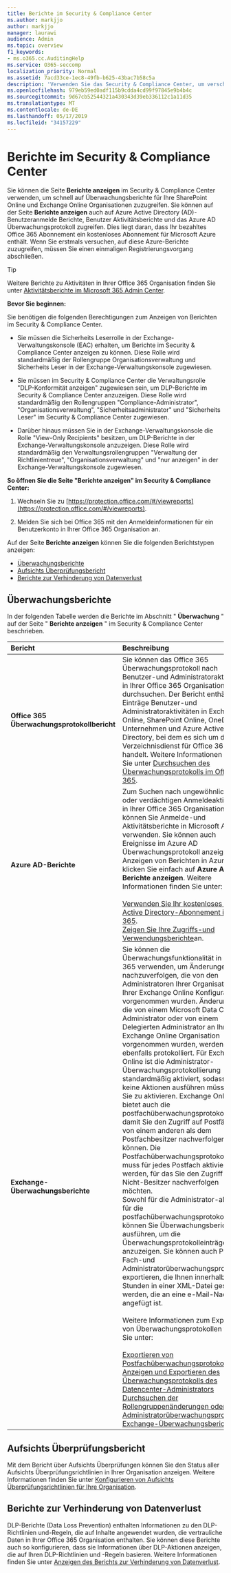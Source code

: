```yaml
---
title: Berichte im Security & Compliance Center
ms.author: markjjo
author: markjjo
manager: laurawi
audience: Admin
ms.topic: overview
f1_keywords:
- ms.o365.cc.AuditingHelp
ms.service: O365-seccomp
localization_priority: Normal
ms.assetid: 7acd33ce-1ec8-49fb-b625-43bac7b58c5a
description: 'Verwenden Sie das Security & Compliance Center, um verschiedene Berichte für Ihre SharePoint Online und Exchange Online Organisation sowie Azure Active Directory Berichte zu erhalten.  '
ms.openlocfilehash: 979eb59ed0adf115b9cdda4cd99f97845e9b4b4c
ms.sourcegitcommit: 9d67cb52544321a430343d39eb336112c1a11d35
ms.translationtype: MT
ms.contentlocale: de-DE
ms.lasthandoff: 05/17/2019
ms.locfileid: "34157229"
---
```

# <a name="reports-in-the-security--compliance-center"></a>Berichte im Security & Compliance Center

Sie können die Seite **Berichte anzeigen** im Security & Compliance Center verwenden, um schnell auf Überwachungsberichte für Ihre SharePoint Online und Exchange Online Organisationen zuzugreifen. Sie können auf der Seite **Berichte anzeigen** auch auf Azure Active Directory (AD)-Benutzeranmelde Berichte, Benutzer Aktivitätsberichte und das Azure AD Überwachungsprotokoll zugreifen. Dies liegt daran, dass Ihr bezahltes Office 365 Abonnement ein kostenloses Abonnement für Microsoft Azure enthält. Wenn Sie erstmals versuchen, auf diese Azure-Berichte zuzugreifen, müssen Sie einen einmaligen Registrierungsvorgang abschließen. 
  
> [!TIP]
> Weitere Berichte zu Aktivitäten in Ihrer Office 365 Organisation finden Sie unter [Aktivitätsberichte im Microsoft 365 Admin Center](https://support.office.com/article/0d6dfb17-8582-4172-a9a9-aed798150263). 
  
 **Bevor Sie beginnen:**
  
Sie benötigen die folgenden Berechtigungen zum Anzeigen von Berichten im Security & Compliance Center.
  
- Sie müssen die Sicherheits Leserrolle in der Exchange-Verwaltungskonsole (EAC) erhalten, um Berichte im Security & Compliance Center anzeigen zu können. Diese Rolle wird standardmäßig der Rollengruppe Organisationsverwaltung und Sicherheits Leser in der Exchange-Verwaltungskonsole zugewiesen.
    
- Sie müssen im Security & Compliance Center die Verwaltungsrolle "DLP-Konformität anzeigen" zugewiesen sein, um DLP-Berichte im Security & Compliance Center anzuzeigen. Diese Rolle wird standardmäßig den Rollengruppen "Compliance-Administrator", "Organisationsverwaltung", "Sicherheitsadministrator" und "Sicherheits Leser" im Security & Compliance Center zugewiesen.

- Darüber hinaus müssen Sie in der Exchange-Verwaltungskonsole die Rolle "View-Only Recipients" besitzen, um DLP-Berichte in der Exchange-Verwaltungskonsole anzuzeigen. Diese Rolle wird standardmäßig den Verwaltungsrollengruppen "Verwaltung der Richtlinientreue", "Organisationsverwaltung" und "nur anzeigen" in der Exchange-Verwaltungskonsole zugewiesen.
  
 **So öffnen Sie die Seite "Berichte anzeigen" im Security & Compliance Center:**
  
1. Wechseln Sie zu [https://protection.office.com/#/viewreports](https://protection.office.com/#/viewreports).
    
2. Melden Sie sich bei Office 365 mit den Anmeldeinformationen für ein Benutzerkonto in Ihrer Office 365 Organisation an.
    
Auf der Seite **Berichte anzeigen** können Sie die folgenden Berichtstypen anzeigen: 
  
- [Überwachungsberichte](#auditing-reports)
- [Aufsichts Überprüfungsbericht](#supervisory-review-report)
- [Berichte zur Verhinderung von Datenverlust](#data-loss-prevention-reports)
    
## <a name="auditing-reports"></a>Überwachungsberichte

In der folgenden Tabelle werden die Berichte im Abschnitt " **Überwachung** " auf der Seite " **Berichte anzeigen** " im Security & Compliance Center beschrieben. 
  
|**Bericht**|**Beschreibung**|
|:-----|:-----|
|**Office 365 Überwachungsprotokollbericht** <br/> |Sie können das Office 365 Überwachungsprotokoll nach Benutzer-und Administratoraktivitäten in Ihrer Office 365 Organisation durchsuchen. Der Bericht enthält Einträge Benutzer-und Administratoraktivitäten in Exchange Online, SharePoint Online, OneDrive für Unternehmen und Azure Active Directory, bei dem es sich um den Verzeichnisdienst für Office 365 handelt. Weitere Informationen finden Sie unter [Durchsuchen des Überwachungsprotokolls im Office 365](search-the-audit-log-in-security-and-compliance.md).  <br/> |
|**Azure AD-Berichte** <br/> |Zum Suchen nach ungewöhnlichen oder verdächtigen Anmeldeaktivitäten in Ihrer Office 365 Organisation können Sie Anmelde-und Aktivitätsberichte in Microsoft Azure verwenden. Sie können auch Ereignisse im Azure AD Überwachungsprotokoll anzeigen. Zum Anzeigen von Berichten in Azure klicken Sie einfach auf **Azure AD Berichte anzeigen**. Weitere Informationen finden Sie unter: <br/><br/>[Verwenden Sie Ihr kostenloses Azure Active Directory-Abonnement in Office 365](use-your-free-azure-ad-subscription-in-office-365.md). <br/> [Zeigen Sie Ihre Zugriffs-und Verwendungsberichte](http://go.microsoft.com/fwlink/p/?LinkId=506902)an.  <br/> |
|**Exchange-Überwachungsberichte** <br/> | Sie können die Überwachungsfunktionalität in Office 365 verwenden, um Änderungen nachzuverfolgen, die von den Administratoren Ihrer Organisation an Ihrer Exchange Online Konfiguration vorgenommen wurden. Änderungen, die von einem Microsoft Data Center-Administrator oder von einem Delegierten Administrator an Ihrer Exchange Online Organisation vorgenommen wurden, werden ebenfalls protokolliert. Für Exchange Online ist die Administrator-Überwachungsprotokollierung standardmäßig aktiviert, sodass Sie keine Aktionen ausführen müssen, um Sie zu aktivieren. Exchange Online bietet auch die postfachüberwachungsprotokollierung, damit Sie den Zugriff auf Postfächer von einem anderen als dem Postfachbesitzer nachverfolgen können. Die Postfachüberwachungsprotokollierung muss für jedes Postfach aktiviert werden, für das Sie den Zugriff durch Nicht-Besitzer nachverfolgen möchten.  <br/>  Sowohl für die Administrator-als auch für die postfachüberwachungsprotokollierung können Sie Überwachungsberichte ausführen, um die Überwachungsprotokolleinträge anzuzeigen. Sie können auch Post Fach-und Administratorüberwachungsprotokolle exportieren, die Ihnen innerhalb von 24 Stunden in einer XML-Datei gesendet werden, die an eine e-Mail-Nachricht angefügt ist. <br/><br/>Weitere Informationen zum Exportieren von Überwachungsprotokollen finden Sie unter:  <br/><br/> [Exportieren von Postfachüberwachungsprotokollen](http://go.microsoft.com/fwlink/p/?LinkID=404104) <br/> [Anzeigen und Exportieren des Überwachungsprotokolls des Datencenter-Administrators](http://go.microsoft.com/fwlink/p/?LinkId=404109) <br/> [Durchsuchen der Rollengruppenänderungen oder Administratorüberwachungsprotokolle](http://go.microsoft.com/fwlink/p/?LinkId=404105) <br/>   [Exchange-Überwachungsberichte](http://go.microsoft.com/fwlink/p/?LinkID=395232).  <br/> |
   
## <a name="supervisory-review-report"></a>Aufsichts Überprüfungsbericht

Mit dem Bericht über Aufsichts Überprüfungen können Sie den Status aller Aufsichts Überprüfungsrichtlinien in Ihrer Organisation anzeigen. Weitere Informationen finden Sie unter [Konfigurieren von Aufsichts Überprüfungsrichtlinien für Ihre Organisation](configure-supervision-policies.md).
  
## <a name="data-loss-prevention-reports"></a>Berichte zur Verhinderung von Datenverlust

DLP-Berichte (Data Loss Prevention) enthalten Informationen zu den DLP-Richtlinien und-Regeln, die auf Inhalte angewendet wurden, die vertrauliche Daten in Ihrer Office 365 Organisation enthalten. Sie können diese Berichte auch so konfigurieren, dass sie Informationen über DLP-Aktionen anzeigen, die auf Ihren DLP-Richtlinien und -Regeln basieren. Weitere Informationen finden Sie unter [Anzeigen des Berichts zur Verhinderung von Datenverlust](view-the-dlp-reports.md).
